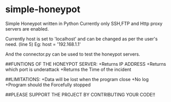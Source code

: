 # simple-honeypot
Simple Honeypot written in Python
Currently only SSH,FTP and Http proxy servers are enabled.

Currently host is set to 'localhost' and can be changed as per the user's need.
(line 5)
Eg: host = '192.168.1.1'

And the connector.py can be used to test the honeypot servers.



##FUNTIONS OF THE HONEYPOT SERVER:
+Returns IP ADDRESS
+Returns which port is underattack
+Returns the Time of the incident

##LIMITATIONS:
+Data will be lost when the program close
+No log
+Program should the Forcefully stopped


##PLEASE SUPPORT THE PROJECT BY CONTRIBUTING YOUR CODE!!
